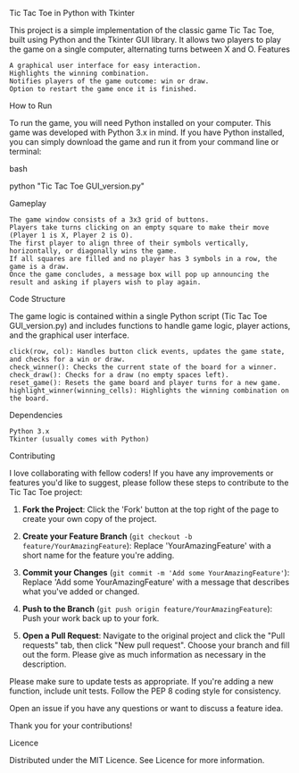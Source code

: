 Tic Tac Toe in Python with Tkinter

This project is a simple implementation of the classic game Tic Tac Toe, built using Python and the Tkinter GUI library. It allows two players to play the game on a single computer, alternating turns between X and O.
Features

    A graphical user interface for easy interaction.
    Highlights the winning combination.
    Notifies players of the game outcome: win or draw.
    Option to restart the game once it is finished.

How to Run

To run the game, you will need Python installed on your computer. This game was developed with Python 3.x in mind. If you have Python installed, you can simply download the game and run it from your command line or terminal:

bash

python "Tic Tac Toe GUI_version.py"


Gameplay

    The game window consists of a 3x3 grid of buttons.
    Players take turns clicking on an empty square to make their move (Player 1 is X, Player 2 is O).
    The first player to align three of their symbols vertically, horizontally, or diagonally wins the game.
    If all squares are filled and no player has 3 symbols in a row, the game is a draw.
    Once the game concludes, a message box will pop up announcing the result and asking if players wish to play again.

Code Structure

The game logic is contained within a single Python script (Tic Tac Toe GUI_version.py) and includes functions to handle game logic, player actions, and the graphical user interface.

    click(row, col): Handles button click events, updates the game state, and checks for a win or draw.
    check_winner(): Checks the current state of the board for a winner.
    check_draw(): Checks for a draw (no empty spaces left).
    reset_game(): Resets the game board and player turns for a new game.
    highlight_winner(winning_cells): Highlights the winning combination on the board.

Dependencies

    Python 3.x
    Tkinter (usually comes with Python)
    
 Contributing

I love collaborating with fellow coders! If you have any improvements or features you'd like to suggest, please follow these steps to contribute to the Tic Tac Toe project:

1. **Fork the Project**: Click the 'Fork' button at the top right of the page to create your own copy of the project.

2. **Create your Feature Branch** (`git checkout -b feature/YourAmazingFeature`): Replace 'YourAmazingFeature' with a short name for the feature you're adding.

3. **Commit your Changes** (`git commit -m 'Add some YourAmazingFeature'`): Replace 'Add some YourAmazingFeature' with a message that describes what you've added or changed.

4. **Push to the Branch** (`git push origin feature/YourAmazingFeature`): Push your work back up to your fork.

5. **Open a Pull Request**: Navigate to the original project and click the "Pull requests" tab, then click "New pull request". Choose your branch and fill out the form. Please give as much information as necessary in the description.

Please make sure to update tests as appropriate. If you're adding a new function, include unit tests. Follow the PEP 8 coding style for consistency.

Open an issue if you have any questions or want to discuss a feature idea.

Thank you for your contributions!

Licence

Distributed under the MIT Licence.
See Licence for more information.

